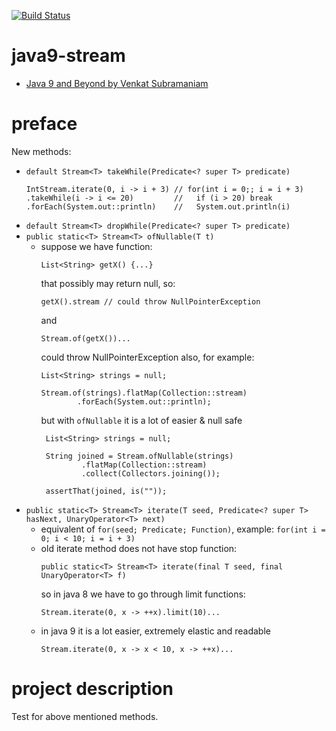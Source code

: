 [![Build Status](https://travis-ci.com/mtumilowicz/java9-stream.svg?branch=master)](https://travis-ci.com/mtumilowicz/java9-stream)

# java9-stream
* [Java 9 and Beyond by Venkat Subramaniam](https://www.youtube.com/watch?v=oRcOiGWK9Ts)

# preface
New methods:

* `default Stream<T> takeWhile(Predicate<? super T> predicate)`
   ```
   IntStream.iterate(0, i -> i + 3) // for(int i = 0;; i = i + 3)
   .takeWhile(i -> i <= 20)         //   if (i > 20) break
   .forEach(System.out::println)    //   System.out.println(i)
   ```
* `default Stream<T> dropWhile(Predicate<? super T> predicate)`
* `public static<T> Stream<T> ofNullable(T t)`
    * suppose we have function:
        ```
        List<String> getX() {...}
        ```
        that possibly may return null, so:
        ```
        getX().stream // could throw NullPointerException
        ```
        and
        ```
        Stream.of(getX())...
        ```
        could throw NullPointerException also, for example:
        ```
        List<String> strings = null;

        Stream.of(strings).flatMap(Collection::stream)
                .forEach(System.out::println);        
        ```
        but with `ofNullable` it is a lot of easier & null safe
        ```
         List<String> strings = null;
 
         String joined = Stream.ofNullable(strings)
                 .flatMap(Collection::stream)
                 .collect(Collectors.joining());
         
         assertThat(joined, is(""));       
        ```
* `public static<T> Stream<T> iterate(T seed, Predicate<? super T> hasNext, UnaryOperator<T> next)`
    * equivalent of `for(seed; Predicate; Function)`, example: `for(int i = 0; i < 10; i = i + 3)`
    * old iterate method does not have stop function:
        ```
        public static<T> Stream<T> iterate(final T seed, final UnaryOperator<T> f)
        ```
        so in java 8 we have to go through limit functions:
        ```
        Stream.iterate(0, x -> ++x).limit(10)...
        ```
    * in java 9 it is a lot easier, extremely elastic and readable
        ```
        Stream.iterate(0, x -> x < 10, x -> ++x)...
        ```


# project description
Test for above mentioned methods.
